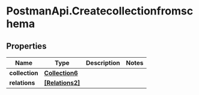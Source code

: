 # PostmanApi.Createcollectionfromschema

## Properties

Name | Type | Description | Notes
------------ | ------------- | ------------- | -------------
**collection** | [**Collection6**](Collection6.md) |  | 
**relations** | [**[Relations2]**](Relations2.md) |  | 



